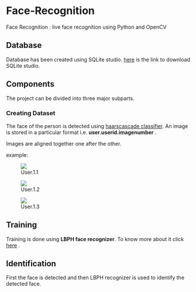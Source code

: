 # Face-Recognition
Face Recognition : live face recognition using Python and OpenCV 
## Database
Database has been created using SQLite studio.
[here](https://sqlitestudio.pl/index.rvt?act=download) is the link to download SQLite studio.

## Components
The project can be divided into three major subparts.

### Creating Dataset
The face of the person is detected using [haarscascade classifier](https://docs.opencv.org/3.4.3/d7/d8b/tutorial_py_face_detection.html).
An image is stored in a particular format i.e.  **user.userid.imagenumber** .

Images are aligned together one after the other.

example: <figure><img src='https://user-images.githubusercontent.com/35431962/46495322-bb3c2080-c832-11e8-9953-57478ea9779c.jpg'><figcaption>User.1.1</figcaption></figure> <figure><img src='https://user-images.githubusercontent.com/35431962/46497648-cc882b80-c838-11e8-9f8c-f19ece658f98.jpg'><figcaption>User.1.2</figcaption></figure> <figure><img src='https://user-images.githubusercontent.com/35431962/46497671-dd38a180-c838-11e8-8db9-92ecfd71f4e9.jpg'><figcaption>User.1.3</figcaption></figure>

## Training
Training is done using **LBPH face recognizer**.
To know more about it click [here](https://towardsdatascience.com/face-recognition-how-lbph-works-90ec258c3d6b) .

## Identification
First the face is detected and then LBPH recognizer is used to identify the detected face.
